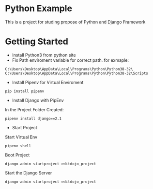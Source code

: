 # Python Example

This is a project for studing propose of Python and Django Framework

# Getting Started

* Install Python3 from python site
* Fix Path enviroment variable for correct path. for exmaple:
  
```
C:\Users\Desktop\AppData\Local\Programs\Python\Python38-32\
C:\Users\Desktop\AppData\Local\Programs\Python\Python38-32\Scripts
```

* Install Pipenv for Virtual Enviroment

```
pip install pipenv
```

* Install Django with PipEnv

In the Project Folder Created:

```
pipenv install django==2.1
```

* Start Project

Start Virtual Env

```
pipenv shell
```

Boot Project

```
django-admin startproject editdojo_project 
```

Start the Django Server

```
django-admin startproject editdojo_project 
```